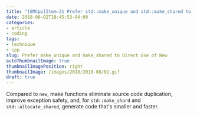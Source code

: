 ```yaml
---
title: "[EMCpp]Item-21 Prefer std::make_unique and std::make_shared to Direct Use of New"
date: 2018-08-02T18:45:53-04:00
categories:
- article
- coding
tags:
- technique
- cpp
slug: Prefer make_unique and make_shared to Direct Use of New
autoThumbnailImage: true
thumbnailImagePosition: right
thumbnailImage: /images/2018/2018-08/02.gif
draft: true
---
```


Compared to `new`, make functions eliminate source code duplication, improve exception safety, and, for `std::make_shard` and `std::allocate_shared`, generate code that's smaller and faster.
<!--more-->

